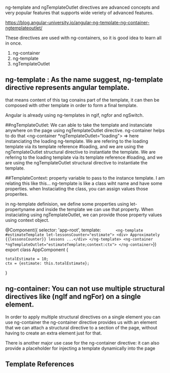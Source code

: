 ng-template and ngTemplateOutlet directives are advanced concepts and very popular features 
that supports wide veriety of advanced features.

https://blog.angular-university.io/angular-ng-template-ng-container-ngtemplateoutlet/

These directives are used with ng-containers, so it is good idea to learn all in once. 
1. ng-container
2. ng-template
3. ngTemplateOutlet

## ng-template : As the name suggest, ng-template directive represents angular template. 
that means content of this tag conains part of the template, it can then be composed with other template in order 
to form a final template. 

Angular is already using ng-templates in ngif, ngfor and ngSwitch. 

##ngTemplateOutlet: We can able to take the template and instanciate anywhere on the page using 
  ngTemplateOutlet directive. 
  ng-container helps to do that
  <ng-container *ngTemplateOutlet="loading"></ng-container>  => here instanciating the loading ng-template.
  We are refering to the loading template via its template reference #loading, and we are using 
  the ngTemplateOutlet structural directive to instantiate the template.
  We are refering to the loading template via its template reference #loading, and we are
  using the ngTemplateOutlet structural directive to instantiate the template.

##TemplateContext: property variable to pass to the instance template.
I am relating this like this... ng-template is like a class wiht name and have some properties. 
when Instaciating the class, you can assign values those properites. 

in ng-template definision, we define some properties using let- propertyname
and inside the template we can use that property.
When instaciating using ngTemplateOutlet, we can provide those property values using context object.

@Component({
  selector: 'app-root',
  template: `      
<ng-template #estimateTemplate let-lessonsCounter="estimate">
    <div> Approximately {{lessonsCounter}} lessons ...</div>
</ng-template>
<ng-container 
   *ngTemplateOutlet="estimateTemplate;context:ctx">
</ng-container>
`})
export class AppComponent {

    totalEstimate = 10;
    ctx = {estimate: this.totalEstimate};
  
}

## ng-container: You can not use multiple structural directives like (ngIf and ngFor) on a single element.
In order to apply multiple structural directives on a single element you can use ng-container
the ng-container directive provides us with an element that we can attach a structural directive to a section
of the page, without having to create an extra element just for that.

There is another major use case for the ng-container directive: it can also provide a placeholder 
for injecting a template dynamically into the page

## Template References

